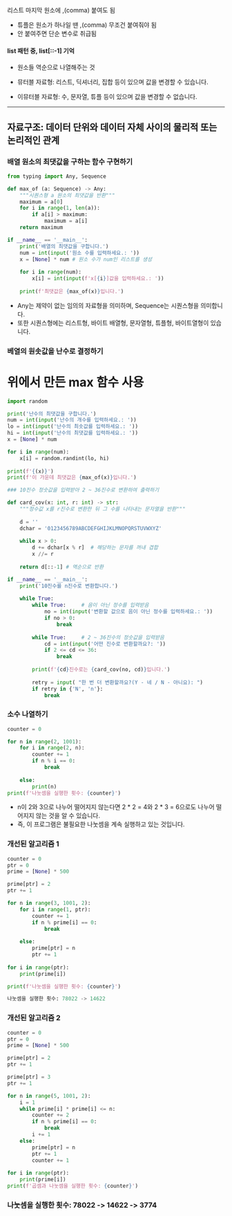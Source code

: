 리스트 마지막 원소에 ,(comma) 붙여도 됨

- 튜플은 원소가 하나일 땐 ,(comma) 무조건 붙여줘야 됨
- 안 붙여주면 단순 변수로 취급됨

#### list 패턴 중, list[::-1] **기억**
- 원소들 역순으로 나열해주는 것

- 뮤터블 자료형: 리스트, 딕셔너리, 집합 등이 있으며 값을 변경할 수 있습니다.
- 이뮤터블 자료형: 수, 문자열, 튜플 등이 있으며 값을 변경할 수 없습니다.

---

## 자료구조: 데이터 단위와 데이터 자체 사이의 물리적 또는 논리적인 관계

### 배열 원소의 최댓값을 구하는 함수 구현하기

```py
from typing import Any, Sequence

def max_of (a: Sequence) -> Any:
    """시퀀스형 a 원소의 최댓값을 반환"""
    maximum = a[0]
    for i in range(1, len(a)):
        if a[i] > maximum:
            maximum = a[i]
    return maximum

if __name__ == '__main__':
    print('배열의 최댓값을 구합니다.')
    num = int(input('원소 수를 입력하세요.: '))
    x = [None] * num # 원소 수가 num인 리스트를 생성
    
    for i in range(num):
        x[i] = int(input(f'x[{i}]값을 입력하세요.: '))
                         
    print(f'최댓값은 {max_of(x)}입니다.')
```

- Any는 제약이 없는 임의의 자료형을 의미하며, Sequence는 시퀀스형을 의미합니다.
- 또한 시퀀스형에는 리스트형, 바이트 배열형, 문자열형, 튜플형, 바이트열형이 있습니다.

### 베열의 원솟값을 난수로 결정하기

# 위에서 만든 max 함수 사용
```py
import random

print('난수의 최댓값을 구합니다.')
num = int(input('난수의 개수를 입력하세요.: '))
lo = int(input('난수의 최솟값를 입력하세요.: '))
hi = int(input('난수의 최댓값를 입력하세요.: '))
x = [None] * num

for i in range(num):
    x[i] = random.randint(lo, hi)
    
print(f'{(x)}')
print(f'이 가운데 최댓값은 {max_of(x)}입니다.')

### 10진수 정숫값을 입력받아 2 ~ 36진수로 변환하여 출력하기

def card_cov(x: int, r: int) -> str:
    """정수값 x를 r진수로 변환한 뒤 그 수를 나타내는 문자열을 반환"""
    
    d = ''
    dchar = '0123456789ABCDEFGHIJKLMNOPQRSTUVWXYZ'
    
    while x > 0:
        d += dchar[x % r]  # 해당하는 문자를 꺼내 겹합
        x //= r
        
    return d[::-1] # 역순으로 반환
```
```py
if __name__ == '__main__':
    print('10진수를 n진수로 변환합니다.')
    
    while True:
        while True:     # 음이 아닌 정수를 입력받음
            no = int(input('변환할 값으로 음이 아닌 정수를 입력하세요.: '))
            if no > 0:
                break
                
        while True:     # 2 ~ 36진수의 정숫값을 입력받음
            cd = int(input('어떤 진수로 변환할까요?: '))
            if 2 <= cd <= 36:
                break
                
        print(f'{cd}진수로는 {card_cov(no, cd)}입니다.')
        
        retry = input( "한 번 더 변환할까요?(Y - 네 / N - 아니요): ")
        if retry in {'N', 'n'}:
            break
```
### 소수 나열하기
```py
counter = 0

for n in range(2, 1001):
    for i in range(2, n):
        counter += 1
        if n % i == 0:
            break
            
    else:
        print(n)
print(f'나눗셈을 실행한 횟수: {counter}')
```

- n이 2와 3으로 나누어 떨어지지 않는다면 2 * 2 = 4와 2 * 3 = 6으로도 나누어 떨어지지 않는 것을 알 수 있습니다.
- 즉, 이 프로그램은 불필요한 나눗셈을 계속 실행하고 있는 것입니다.

### 개선된 알고리즘 1
```py
counter = 0
ptr = 0
prime = [None] * 500

prime[ptr] = 2
ptr += 1

for n in range(3, 1001, 2):
    for i in range(1, ptr):
        counter += 1
        if n % prime[i] == 0:
            break
            
    else:
        prime[ptr] = n
        ptr += 1
        
for i in range(ptr):
    print(prime[i])

print(f'나눗셈을 실행한 횟수: {counter}')

나눗셈을 실행한 횟수: 78022 -> 14622
```

### 개선된 알고리즘 2
```py
counter = 0
ptr = 0
prime = [None] * 500

prime[ptr] = 2
ptr += 1

prime[ptr] = 3
ptr += 1

for n in range(5, 1001, 2):
    i = 1
    while prime[i] * prime[i] <= n:
        counter += 2
        if n % prime[i] == 0:
            break
        i += 1
    else:
        prime[ptr] = n
        ptr += 1
        counter += 1
        
for i in range(ptr):
    print(prime[i])
print(f'곱셈과 나눗셈을 실행한 횟수: {counter}')
```
### 나눗셈을 실행한 횟수: 78022 -> 14622 -> 3774
